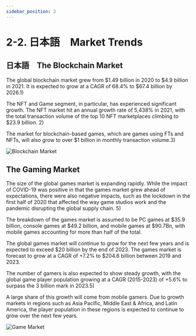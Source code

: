 ```yaml
---
sidebar_position: 2
---
```


# 2-2. 日本語　Market Trends
## 日本語　The Blockchain Market
The global blockchain market grew from $1.49 billion in 2020 to $4.9 billion in 2021. It is expected to grow at a CAGR of 68.4% to $67.4 billion by 2026.1)

The NFT and Game segment, in particular, has experienced significant growth.
The NFT market hit an annual growth rate of 5,438% in 2021, with the total transaction volume of the top 10 NFT marketplaces climbing to $23.9 billion. 2)

The market for blockchain-based games, which are games using FTs and NFTs, will also grow to over $1 billion in monthly transaction volume.3)

![Blockchain Market](/img/docs/vision/blockchain-market.png)
## The Gaming Market
The size of the global games market is expanding rapidly. While the impact of COVID-19 was positive in that the games market grew ahead of expectations, there were also negative impacts, such as the lockdown in the first half of 2020 that affected the way game studios work and the pandemic disrupting the global supply chain. 5)

The breakdown of the games market is assumed to be PC games at $35.9 billion, console games at $49.2 billion, and mobile games at $90.7Bn, with mobile games accounting for more than half of the total.

The global games market will continue to grow for the next few years and is expected to exceed $20 billion by the end of 2023. The games market is forecast to grow at a CAGR of +7.2% to $204.6 billion between 2019 and 2023.

The number of gamers is also expected to show steady growth, with the global game player population growing at a CAGR (2015-2023) of +5.6% to surpass the 3 billion mark in 2023.5)

A large share of this growth will come from mobile gamers. Due to growth markets in regions such as Asia Pacific, Middle East & Africa, and Latin America, the player population in these regions is expected to continue to grow over the next few years.


![Game Market](/img/docs/vision/game-market.png)
